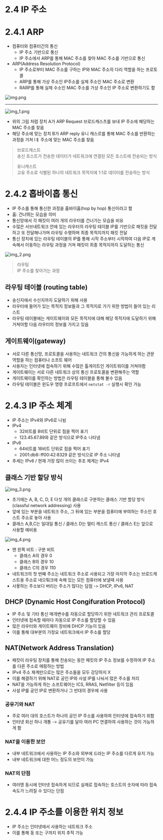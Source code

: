 # 2.4 IP 주소
# 2.4.1 ARP
- 컴퓨터와 컴퓨터간의 통신
  - IP 주소 기반으로 통신
  - IP 주소에서 ARP를 통해 MAC 주소를 찾아 MAC 주소를 기반으로 통신
- ARP(Address Resolution Protocol)
  - IP 주소로부터 MAC 주소를 구하는 IP와 MAC 주소의 다리 역할을 하는 프로토콜
  - ARP를 통해 가상 주소인 IP주소를 실제 주소인 MAC 주소로 변환
  - RARP를 통해 실제 수소인 MAC 주소를 가상 주소인 IP 주소로 변환하기도 함

![img.png](img.png)

---
![img_1.png](img_1.png)

- 위의 그림 처럼 장치 A가 ARP Request 브로드캐스츠를 보내 IP 주소에 해당하는 MAC 주소를 찾음
- 해당 주소에 맞는 장치 B가 ARP reply 유니 캐스르를 통해 MAC 주소를 반환하는 과정을 거쳐 Iㅖ 주소에 맞는 MAC 주소를 찾음


> 브로드캐스트  
> 송신 호스트가 전송한 데이터가 네트워크에 연결된 모든 호스트에 전송되는 방식  
> 
> 유니캐스트  
> 고유 주소로 식별된 하나의 네트워크 목적지에 1:1로 데이터를 전송하는 방식


# 2.4.2 홉바이홉 통신
- IP 주소를 통해 통신한 과정을 홉바이홉(hop by hop) 통신이라고 함
- 홉: 건너뛰는 모습을 의미
- 통신망에서 각 패킷이 여러 개의 라우터를 건너가는 모습을 비유
- 수많은 서브네트워크 안에 있는 라우터의 라우팅 테이블 IP를 기반으로 패킷을 전달하고 또 전달해나가며 라우팅 수행하며 최종 목적지까지 패킷 전달
- 통신 장치에 있는 라우팅 테이블의 IP를 통해 시작 주소부터 시작하여 다음 IP로 계속해서 이동하는 라우팅 과정을 거쳐 패킷이 최종 목적지까지 도달하는 통신

![img_2.png](img_2.png)

> 라우팅   
> IP 주소를 찾아가는 과정


## 라우팅 테이블 (routing table)
- 송신지에서 수신지까지 도달하기 위해 사용
- 라우터에 들어가 있는 목적지 정보들과 그 목적지로 가기 위한 방법이 들어 있는 리스트
- 라우팅 테이블에는 게이트웨이와 모든 목적지에 대해 해당 목적지에 도달하기 위해 거쳐야할 다음 라우터의 정보를 가지고 있음

## 게이트웨이(gateway)
- 서로 다른 통신망, 프로토콜을 사용하는 네트워크 간의 통신을 가능하게 하는 관문 역할을 하는 컴퓨터나 소프트 웨어
- 사용자는 인터넷에 접속하기 위해 수많은 톨게이트인 게이트워이를 거쳐야함
- 게이트웨이는 서로 다른 네트워크 상의 통신 프로토콜을 변환해주는 역할
- 게이트웨이를 확인하는 방법은 라우팅 테이블을 통해 볼수 있음
- 라우팅 테이블은 윈도우 명령 프로프트에서 `netstat -r` 실행시 확인 가능

# 2.4.3 IP 주소 체계
- IP 주소는 IPv4와 IPv6로 나뉨
- IPv4
  - 32비트를 8비트 단위로 점을 찍어 표기
  - 123.45.67.89와 같은 방식으로 IP주소 나타냄
- IPv6
  - 64비트를 16비트 단위로 점을 찍어 표기
  - 2001:db8::ff00:42:8329 같은 방식으로 IP 주소 나타냄
- 추세는 IPv6 / 현재 가장 많이 쓰이는 추조 체계는 IPv4

## 클래스 기반 할당 방식
![img_3.png](img_3.png)

- 초기에는 A, B, C, D, E 다섯 개의 클래스로 구분하는 클래스 기반 할당 방식(classful network addressing) 사용
- 앞에 있는 부분을 네트워크 주소, 그 뒤에 있는 부분을 컴퓨터에 부여하는 주소인 호스트 주소로 놓아 사용
- 클래스 A,B,C는 일대일 통신 / 클래스 D는 멀티 캐스트 통신 / 클래스 E는 앞으로 사용할 예비용

![img_4.png](img_4.png)

- 맨 왼쪽 비트 : 구분 비트
  - 클래스 A의 경우 0
  - 클래스 B의 경우 10
  - 클래스 C의 경우 110
- 네트워크의 첫 번째 주소는 네트워크 주소로 사용되고 가장 마지막 주소는 브로드캐스트용 주소로 네으퉈크에 속해 있는 모든 컴퓨터에 보낼때 사용
- 사욯하는 주소보다 버리는 주소가 많다는 담점 -> DHCP, IPv6, NAT

## DHCP (Dynamic Host Congifuration Protocol)
- IP 주소 및 기타 통신 매개변수를 자동으로 할당하기 위한 네트워크 관리 프로토콜
- 인터넷에 접속할 때마다 자동으로 IP 주소를 할당할 수 있음
- 많은 라우터와 게이트웨이 장비에 DHCP 기능이 있음
- 이를 통해 대부분의 가정요 네트워크에서 IP 주소를 할당

## NAT(Network Address Translation)
- 패킷이 라우팅 장치를 통해 전송되는 동안 패킷의 IP 주소 정보를 수정하여 IP 주소를 다른 주소로 매핑하는 방법
- IPv4 주소 체계만으로는 많은 주소들을 모두 강당하지 X
- 이를 해결하기 위해 NAT로 공인 IP와 사설 IP를 나눠서 많은 주소를 처리
- NAT을 가능하게 하는 소프트웨어는 ICS, RRAS, Netfilter 등이 있음
- 사설 IP를 공인 IP로 변환하거나 그 반대의 경우에 사용

### 공유기와 NAT
- 주로 여러 대의 호스트가 하나의 공인 IP 주소를 사용하여 인터넷에 접속하기 위함
- 인터넷 회선 하나 개통 -> 공유기를 달아 여러 PC 연결하여 사용하는 것이 가능하게 함

### NAT을 이용한 보안
- 내부 네트워크에서 사용하는 IP 주소와 외부에 드라는 IP 주소를 다르게 유지 가능
- 내부 네트워크에 대한 어느 정도의 보안이 가능

### NAT의 단점
- 여러명 동시에 인터넷 접속하게 되므로 실제로 접속하는 호스트의 숫자에 따라 접속 속도가 느려질 수 있다는 단점

# 2.4.4 IP 주소를 이용한 위치 정보
- IP 주소는 인터넷에서 사용하는 네트워크 주소
- 이를 통해 동 또는 구까지 위치 추적 가능
